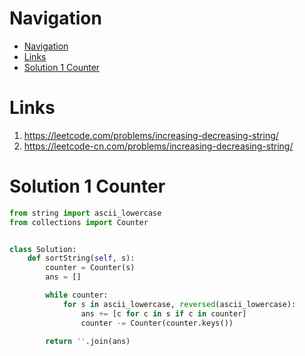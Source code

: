 # Navigation
- [Navigation](#navigation)
- [Links](#links)
- [Solution 1 Counter](#solution-1-counter)

# Links
1. https://leetcode.com/problems/increasing-decreasing-string/
2. https://leetcode-cn.com/problems/increasing-decreasing-string/


# Solution 1 Counter
```python
from string import ascii_lowercase
from collections import Counter


class Solution:
    def sortString(self, s):
        counter = Counter(s)
        ans = []

        while counter:
            for s in ascii_lowercase, reversed(ascii_lowercase):
                ans += [c for c in s if c in counter]
                counter -= Counter(counter.keys())
        
        return ''.join(ans)
```